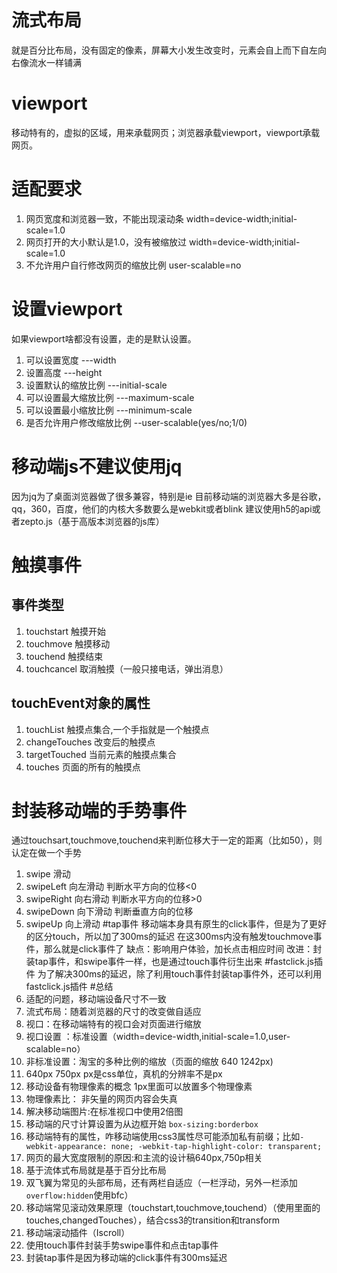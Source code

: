 # 流式布局
就是百分比布局，没有固定的像素，屏幕大小发生改变时，元素会自上而下自左向右像流水一样铺满
# viewport
移动特有的，虚拟的区域，用来承载网页；浏览器承载viewport，viewport承载网页。
# 适配要求
1. 网页宽度和浏览器一致，不能出现滚动条  width=device-width;initial-scale=1.0
2. 网页打开的大小默认是1.0，没有被缩放过 width=device-width;initial-scale=1.0
3. 不允许用户自行修改网页的缩放比例 user-scalable=no
# 设置viewport
如果viewport啥都没有设置，走的是默认设置。
1. 可以设置宽度 ---width
2. 设置高度 ---height
3. 设置默认的缩放比例 ---initial-scale
4. 可以设置最大缩放比例 ---maximum-scale
5. 可以设置最小缩放比例 ---minimum-scale
6. 是否允许用户修改缩放比例 --user-scalable(yes/no;1/0)
# 移动端js不建议使用jq
因为jq为了桌面浏览器做了很多兼容，特别是ie
目前移动端的浏览器大多是谷歌，qq，360，百度，他们的内核大多数要么是webkit或者blink
建议使用h5的api或者zepto.js（基于高版本浏览器的js库）
# 触摸事件
## 事件类型
1. touchstart 触摸开始
2. touchmove 触摸移动
3. touchend 触摸结束
4. touchcancel 取消触摸（一般只接电话，弹出消息）
## touchEvent对象的属性
1. touchList 触摸点集合,一个手指就是一个触摸点
2. changeTouches 改变后的触摸点
3. targetTouched 当前元素的触摸点集合
4. touches 页面的所有的触摸点
# 封装移动端的手势事件
通过touchsart,touchmove,touchend来判断位移大于一定的距离（比如50），则认定在做一个手势
1. swipe 滑动
2. swipeLeft 向左滑动 判断水平方向的位移<0
3. swipeRight 向右滑动 判断水平方向的位移>0
4. swipeDown 向下滑动 判断垂直方向的位移
5. swipeUp 向上滑动
#tap事件
移动端本身具有原生的click事件，但是为了更好的区分touch，所以加了300ms的延迟
在这300ms内没有触发touchmove事件，那么就是click事件了
缺点：影响用户体验，加长点击相应时间
改进：封装tap事件，和swipe事件一样，也是通过touch事件衍生出来
#fastclick.js插件
为了解决300ms的延迟，除了利用touch事件封装tap事件外，还可以利用fastclick.js插件
#总结
1. 适配的问题，移动端设备尺寸不一致
2. 流式布局：随着浏览器的尺寸的改变做自适应
3. 视口：在移动端特有的视口会对页面进行缩放
4. 视口设置 ：标准设置（width=device-width,initial-scale=1.0,user-scalable=no）
5. 非标准设置：淘宝的多种比例的缩放（页面的缩放 640 1242px)
6. 640px 750px px是css单位，真机的分辨率不是px
7. 移动设备有物理像素的概念 1px里面可以放置多个物理像素
8. 物理像素比： 非矢量的网页内容会失真
9. 解决移动端图片:在标准视口中使用2倍图
10. 移动端的尺寸计算设置为从边框开始 `box-sizing:borderbox`
11. 移动端特有的属性，咋移动端使用css3属性尽可能添加私有前缀；比如`-webkit-appearance: none; -webkit-tap-highlight-color: transparent;`
12. 网页的最大宽度限制的原因:和主流的设计稿640px,750p相关
13. 基于流体式布局就是基于百分比布局
14. 双飞翼为常见的头部布局，还有两栏自适应（一栏浮动，另外一栏添加`overflow:hidden`使用bfc）
15. 移动端常见滚动效果原理（touchstart,touchmove,touchend）（使用里面的touches,changedTouches），结合css3的transition和transform
16. 移动端滚动插件（Iscroll）
17. 使用touch事件封装手势swipe事件和点击tap事件
18. 封装tap事件是因为移动端的click事件有300ms延迟
    